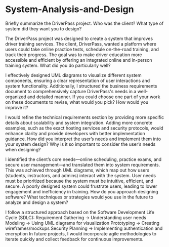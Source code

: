 # System-Analysis-and-Design

Briefly summarize the DriverPass project. Who was the client? What type of system did they want you to design?

The DriverPass project was designed to create a system that improves driver training services. The client, DriverPass, wanted a platform where users could take online practice tests, schedule on-the-road training, and track their progress. The goal was to make driver education more accessible and efficient by offering an integrated online and in-person training system.
What did you do particularly well?

I effectively designed UML diagrams to visualize different system components, ensuring a clear representation of user interactions and system functionality. Additionally, I structured the business requirements document to comprehensively capture DriverPass's needs in a well-organized and detailed manner.
If you could choose one part of your work on these documents to revise, what would you pick? How would you improve it?

I would refine the technical requirements section by providing more specific details about scalability and system integration. Adding more concrete examples, such as the exact hosting services and security protocols, would enhance clarity and provide developers with better implementation guidance.
How did you interpret the user’s needs and implement them into your system design? Why is it so important to consider the user’s needs when designing?

I identified the client’s core needs—online scheduling, practice exams, and secure user management—and translated them into system requirements. This was achieved through UML diagrams, which map out how users (students, instructors, and admins) interact with the system.
User needs must be prioritized because the system must be intuitive, efficient, and secure. A poorly designed system could frustrate users, leading to lower engagement and inefficiency in training.
How do you approach designing software? What techniques or strategies would you use in the future to analyze and design a system?

I follow a structured approach based on the Software Development Life Cycle (SDLC):
Requirement Gathering → Understanding user needs
Modeling → Using UML diagrams for visualization
Prototyping → Creating wireframes/mockups
Security Planning → Implementing authentication and encryption
In future projects, I would incorporate agile methodologies to iterate quickly and collect feedback for continuous improvements.
